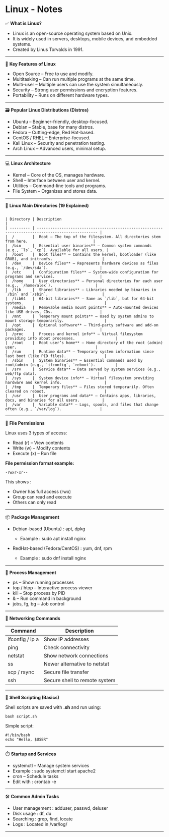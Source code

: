 # Linux - Notes

✅ **What is Linux?** <br>

 - Linux is an open-source operating system based on Unix.  <br>
 - It is widely used in servers, desktops, mobile devices, and embedded systems.  <br>
 - Created by Linus Torvalds in 1991.  <br>

<hr>

🔧 **Key Features of Linux**  <br>

 - Open Source – Free to use and modify.  <br>
 - Multitasking – Can run multiple programs at the same time.  <br>
 - Multi-user – Multiple users can use the system simultaneously.  <br>
 - Security – Strong user permissions and encryption features.  <br>
 - Portability – Runs on different hardware types.  <br>

<hr>

🗃️ **Popular Linux Distributions (Distros)**

 - Ubuntu – Beginner-friendly, desktop-focused.
 - Debian – Stable, base for many distros.
 - Fedora – Cutting-edge, Red Hat-based.
 - CentOS / RHEL – Enterprise-focused.
 - Kali Linux – Security and penetration testing. 
 - Arch Linux – Advanced users, minimal setup.

<hr>

💻 **Linux Architecture**

 - Kernel – Core of the OS, manages hardware.
 - Shell – Interface between user and kernel.
 - Utilities – Command-line tools and programs.
 - File System – Organizes and stores data.

<hr>

📁 **Linux Main Directories (19 Explained)**

```ssh

| Directory | Description                                                                                       |
| --------- | ------------------------------------------------------------------------------------------------- |
|  /        |  Root – The top of the filesystem. All directories stem from here.                             |
|  /bin     |  Essential user binaries** – Common system commands (e.g., `ls`, `cp`). Available for all users. |
|  /boot    |  Boot files** – Contains the kernel, bootloader (like GRUB), and initramfs.                      |
|  /dev     |  Device files** – Represents hardware devices as files (e.g., `/dev/sda`).                       |
|  /etc     |  Configuration files** – System-wide configuration for programs and services.                    |
|  /home    |  User directories** – Personal directories for each user (e.g., `/home/alex`).                   |
|  /lib     |  Shared libraries** – Libraries needed by binaries in `/bin` and `/sbin`.                        |
|  /lib64   |  64-bit libraries** – Same as `/lib`, but for 64-bit systems.                                    |
|  /media   |  Removable media mount points** – Auto-mounted devices like USB drives, CDs.                     |
|  /mnt     |  Temporary mount points** – Used by system admins to mount storage temporarily.                  |
|  /opt     |  Optional software** – Third-party software and add-on packages.                                 |
|  /proc    |  Process and kernel info** – Virtual filesystem providing info about processes.                  |
|  /root    |  Root user’s home** – Home directory of the root (admin) user.                                   |
|  /run     |  Runtime data** – Temporary system information since last boot (like PID files).                 |
|  /sbin    |  System binaries** – Essential commands used by root/admin (e.g., `ifconfig`, `reboot`).         |
|  /srv     |  Service data** – Data served by system services (e.g., web/ftp data).                           |
|  /sys     |  System device info** – Virtual filesystem providing hardware and kernel info.                   |
|  /tmp     |  Temporary files** – Files stored temporarily. Often cleared on reboot.                          |
|  /usr     |  User programs and data** – Contains apps, libraries, docs, and binaries for all users.          |
|  /var     |  Variable data** – Logs, spools, and files that change often (e.g., `/var/log`).                 |

```

<hr>

🔐 **File Permissions**

Linux uses 3 types of access:  <br>
 - Read (r) – View contents  <br>
 - Write (w) – Modify contents  <br>
 - Execute (x) – Run file  <br>

 **File permission format example:**
 ```ssh
-rwxr-xr--
```

This shows :  <br>
 - Owner has full access (rwx)  <br>
 - Group can read and execute  <br>
 - Others can only read  <br>

<hr>

📦 **Package Management**

 - Debian-based (Ubuntu) : apt, dpkg
   - Example : sudo apt install nginx

 - RedHat-based (Fedora/CentOS) : yum, dnf, rpm
   - Example : sudo dnf install nginx

<hr>
  
🧠 **Process Management**

 - ps – Show running processes
 - top / htop – Interactive process viewer
 - kill – Stop process by PID
 - & – Run command in background
 - jobs, fg, bg – Job control

<hr>

📄 **Networking Commands**

| Command             | Description                   |
| ------------------- | ----------------------------- |
|  ifconfig /  ip a   | Show IP addresses             |
|  ping               | Check connectivity            |
|  netstat            | Show network connections      |
|  ss                 | Newer alternative to netstat  |
|  scp  /  rsync      | Secure file transfer          |
|  ssh                | Secure shell to remote system |

<hr>

🧪 **Shell Scripting (Basics)**

Shell scripts are saved with **.sh** and run using:  
```ssh
bash script.sh
```

Simple script: <br>
```ssh
#!/bin/bash
echo "Hello, $USER"
```

<hr>

⏱️ **Startup and Services**

 - systemctl – Manage system services  <br>
  - Example : sudo systemctl start apache2  <br>
 - cron – Schedule tasks  <br>
  - Edit with : crontab -e  <br>

<hr>

🛠️ **Common Admin Tasks**

 - User management : adduser, passwd, deluser  <br>
 - Disk usage : df, du  <br>
 - Searching : grep, find, locate  <br>
 - Logs : Located in /var/log/  <br>

<hr>
